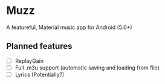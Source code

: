 # Muzz
A featureful, Material music app for Android (5.0+)

## Planned features
- [ ] ReplayGain
- [ ] Full .m3u support (automatic saving and loading from file)
- [ ] Lyrics (Potentially?)
